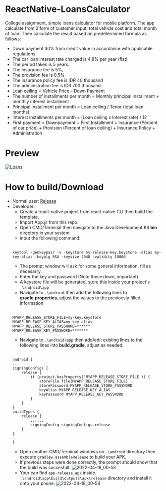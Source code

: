 # ReactNative-LoansCalculator
College assignment, simple loans calculator for mobile platform. The app calculate from 2 form of customer input: total vehicle cost and total month of loan. Then calculate the result based on predetermined formula as follows:
* Down payment 30% from credit value in accordance with applicable regulations. 
* The car loan interest rate charged is 4.8% per year (flat) 
* The period taken is 5 years. 
* The insurance fee is 5%, 
* The provision fee is 0.5%
* The insurance policy fee is IDR 40 thousand 
* The administration fee is IDR 700 thousand.
* Loan ceiling = Vehicle Price – Down Payment<br>
* The number of installments per month = Monthly principal installment + monthly interest installment<br>
* Principal installment per month = Loan ceiling / Tenor (total loan months)<br>
* Interest installments per month = (Loan ceiling x Interest rate) / 12<br>
* First payment = Downpayment + First Installment + Insurance (Percent of car price) + Provision (Percent of loan ceiling) + Insurance Policy + Administration

# Preview
![Loans](https://user-images.githubusercontent.com/103828697/163724832-c3bb7a1b-244d-43ca-87c5-7bd2f10f9878.png)

# How to build/Download
* Normal user: [Release](https://github.com/ArigathanksGozaimuch/ReactNative-LoansCalculator/releases/tag/v.1)
* Developer:
  * Create a react-native project from react-native CLI then build the template.
  * Import App.js from this repo.
  * Open CMD/Terminal then navigate to the Java Development Kit **bin** directory in your system.
  * input the following command:<br> <br> 
  ```
  keytool -genkeypair -v -keystore my-release-key.keystore -alias my-key-alias -keyalg RSA -keysize 2048 -validity 10000
  ```
  * The prompt window will ask for some general information, fill as necesarry.
  * Enter the key and password (Note these down, important).
  * A keystore file will be generated, store this inside your project's `.\android\app`
  * Navigate to `.\android` then add the following lines to **gradle.properties**, adjust the values to the previoesly filled information<br> <br> 
  ```
  MYAPP_RELEASE_STORE_FILE=my-key.keystore
  MYAPP_RELEASE_KEY_ALIAS=my-key-alias
  MYAPP_RELEASE_STORE_PASSWORD=******
  MYAPP_RELEASE_KEY_PASSWORD=*******
  ```
  * Navigate to `.\android\app` then add/edit existing lines to the following lines into **build.gradle**, adjust as needed. <br> <br>
  ```
  android {
  ...
  signingConfigs {
      release {
          if (project.hasProperty('MYAPP_RELEASE_STORE_FILE')) {
              storeFile file(MYAPP_RELEASE_STORE_FILE)
              storePassword MYAPP_RELEASE_STORE_PASSWORD
              keyAlias MYAPP_RELEASE_KEY_ALIAS
              keyPassword MYAPP_RELEASE_KEY_PASSWORD
          }
      }
  }
  buildTypes {
      release {
          ......
          signingConfig signingConfigs.release
      }
  }
  ...
  }
  ```
  * Open another CMD/Terminal windows on `.\android` directory then execute `gradlew assembleRelease` to build your APK.
  * If previous steps were done correctly, the prompt should show that the build was succesfull.
  ![2022-04-18_00-53](https://user-images.githubusercontent.com/103828697/163726509-3e7784a8-b8c8-4bb3-8eb7-d78a286489c6.png)
  * Your can find `app-release.apk` inside `.\android\app\build\outputs\apk\release` directory and install it onto your phone.
  ![2022-04-18_00-54](https://user-images.githubusercontent.com/103828697/163726534-44118337-d471-43f0-a8f1-0371e13139ec.png)
